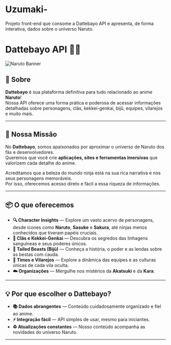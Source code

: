 # Uzumaki-
Projeto front-end que consome a Dattebayo API e apresenta, de forma interativa, dados sobre o universo Naruto.

# Dattebayo API 🦊🍥

![Naruto Banner](https://upload.wikimedia.org/wikipedia/en/9/94/NarutoCoverTankobon1.jpg)

## 📖 Sobre

**Dattebayo** é sua plataforma definitiva para tudo relacionado ao anime **Naruto**!  
Nossa API oferece uma forma prática e poderosa de acessar informações detalhadas sobre personagens, clãs, kekkei-genkai, bijū, equipes, vilarejos e muito mais.

---

## 🎯 Nossa Missão

No **Dattebayo**, somos apaixonados por aproximar o universo de Naruto dos fãs e desenvolvedores.  
Queremos que você crie **aplicações, sites e ferramentas imersivas** que valorizem cada detalhe do anime.

Acreditamos que a beleza do mundo ninja está na sua rica narrativa e nos seus personagens memoráveis.  
Por isso, oferecemos acesso direto e fácil a essa riqueza de informações.

---

## 📦 O que oferecemos

- **🔍 Character Insights** — Explore um vasto acervo de personagens, desde ícones como **Naruto**, **Sasuke** e **Sakura**, até ninjas menos conhecidos que tiveram papéis cruciais.
- **🏯 Clãs e Kekkei-Genkai** — Descubra os segredos das linhagens sanguíneas e seus poderes únicos.
- **🦊 Tailed Beasts (Bijū)** — Conheça a história, o poder e as lendas sobre as bestas com cauda.
- **👥 Times e Vilarejos** — Explore a dinâmica das equipes e as culturas únicas de cada vila oculta.
- **☁️ Organizações** — Mergulhe nos mistérios da **Akatsuki** e da **Kara**.

---

## 💡 Por que escolher o Dattebayo?

- **📚 Dados abrangentes** — Conteúdo cuidadosamente organizado e fiel ao anime.
- **⚡ Integração fácil** — API simples de usar, mesmo para iniciantes.
- **♻️ Atualizações constantes** — Nosso conteúdo acompanha as novidades do universo Naruto.

---
